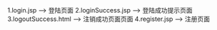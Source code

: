 1.login.jsp ——> 登陆页面 2.loginSuccess.jsp ——> 登陆成功提示页面 3.logoutSuccess.html ——> 注销成功页面页面 4.register.jsp ——> 注册页面